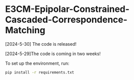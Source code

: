 # E3CM-Epipolar-Constrained-Cascaded-Correspondence-Matching

[2024-5-30] The code is released!

[2024-5-29]The code is coming in two weeks!


To set up the environment, run:

```sh
pip install -r requirements.txt
